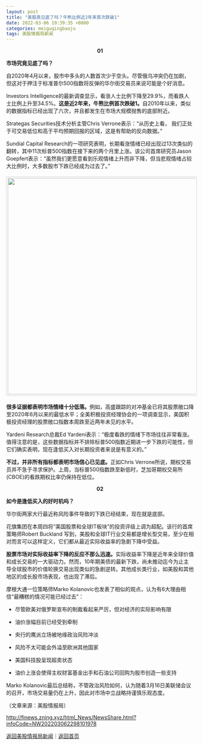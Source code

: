 ```yaml
---
layout: post
title: "美股真见底了吗？牛熊比例近2年来首次跌破1"
date: 2022-03-06 19:39:35 +0800
categories: meiguqingbaoju
tags: 美股情报局新闻
---
```

<p style="text-align:center;"><strong>01</strong></p><p><strong>市场究竟见底了吗？</strong></p><p>自2020年4月以来，股市中多头的人数首次少于空头。尽管俄乌冲突仍在加剧，但这对于押注于标准普尔500指数将反弹的华尔街交易员来说可能是个好消息。</p><p>Investors Intelligence的最新调查显示，看涨人士比例下降至29.9%，而看跌人士比例上升至34.5%。<strong>这是近2年来，牛熊比例首次跌破1。</strong>自2010年以来，类似的数据指标已经出现了六次，并且都发生在市场大规模抛售的底部附近。</p><p>Strategas Securities技术分析主管Chris Verrone表示：“从历史上看， 我们正处于可交易低位和高于平均预期回报的区域，这是有帮助的反向数据。”</p><p>Sundial Capital Research的一项研究表明，长期看涨情绪已经出现过13次类似的翻转，其中11次标普500指数在接下来的两个月里上涨。该公司首席研究员Jason Goepfert表示：“虽然我们更愿意看到乐观情绪上升而非下降，但当悲观情绪占较大比例时，大多数股市下跌已经成为过去了。”</p><center><img src="https://dfscdn.dfcfw.com/download/D24619915210315274290_w750h1415.jpg" emheight="1095" orginial_src="https://dfscdn.dfcfw.com/download/D24619915210315274290_w750h1415_o.jpg" style="border:#d1d1d1 1px solid;padding:3px;margin:5px 0;" width="580" /></center><p><strong>很多证据都表明市场情绪十分低落。</strong>例如，高盛跟踪的对冲基金已将其股票敞口降至2020年6月以来的最低水平；全美积极投资经理协会的一项调查显示，美国积极投资经理的股票敞口指数本周跌至近两年未见的水平。</p><p>Yardeni Research总裁Ed Yardeni表示：“极度看跌的情绪下市场往往非常看涨。值得注意的是，这些数据指标并不排除标普500指数近期进一步下跌的可能性，但它们确实表明，现在逢低买入对长期投资者来说是有意义的。”</p><p><strong>不过，并非所有指标都表明市场信心已见底。</strong>正如Chris Verrone所说，期权交易员并不急于寻求保护。上周，当标普500指数跌至新低时，芝加哥期权交易所(CBOE)的看跌期权比率仍保持在低位。</p><p style="text-align:center;"><strong>02</strong></p><p><strong>如今是逢低买入的好时机吗？</strong></p><p>华尔街两家大行最近称风险事件导致的下跌已经结束，现在就是底部。</p><p>花旗集团在本周四将“美国股票和全球IT板块”的投资评级上调为超配。该行的首席策略师Robert Buckland 写到，美股和全球IT行业交易都是增长型交易，至少在相对而言可以这样定义，它们都从最近实际收益率的急剧下降中受益。</p><p><strong>股票市场对实际收益率下降的反应不那么迅速。</strong>实际收益率下降是近年来全球价值和成长交易的一大驱动力。然而，10年期美债的最新下跌，尚未推动迄今为止主导全球股市的价值轮换交易出现类似的急剧逆转。其他成长类行业，如美股和其他地区的成长股市场表现，也出现了滞后。</p><p>摩根大通一位策略师Marko Kolanovic也发表了相似的观点，认为有6大理由相信“最糟糕的情况可能已经过去”：</p><ul><li><p>尽管欧美对俄罗斯宣布的制裁看起来严厉，但对经济的实际影响有限</p></li></ul><ul><li><p>油价涨幅目前已经受到牵制</p></li></ul><ul><li><p>央行的鹰派立场被地缘政治风险冲淡</p></li></ul><ul><li><p>风险不太可能会外溢至欧洲其他国家</p></li></ul><ul><li><p>美国科技股呈现超卖状态</p></li></ul><ul><li><p>油价上涨会使得主权财富基金出手和石油公司回购为股市创造一些支持</p></li></ul><p>Marko Kolanovic最后总结称，不管政治风险如何，认为随着3月16日美联储会议的召开，市场交易量仍在上升，因此对市场中立战略持谨慎乐观态度。</p><p class="em_media">（文章来源：美股情报局）</p>

<http://finews.zning.xyz/html_News/NewsShare.html?infoCode=NW202203062298101978>

[返回美股情报局新闻](//finews.withounder.com/category/meiguqingbaoju.html)｜[返回首页](//finews.withounder.com/)